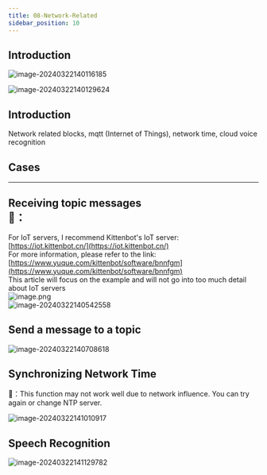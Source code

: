 ```yaml
---
title: 08-Network-Related
sidebar_position: 10
---
```



## Introduction

![image-20240322140116185](https://learn.kittenbot.cn/2024md_pic/image-20240322140116185.png)<br />



![image-20240322140129624](https://learn.kittenbot.cn/2024md_pic/image-20240322140129624.png)







## Introduction
Network related blocks, mqtt (Internet of Things), network time, cloud voice recognition





## Cases
---





## Receiving topic messages<br />📑：
For IoT servers, I recommend Kittenbot's IoT server: [https://iot.kittenbot.cn/](https://iot.kittenbot.cn/)<br />For more information, please refer to the link: [https://www.yuque.com/kittenbot/software/bnnfgm](https://www.yuque.com/kittenbot/software/bnnfgm)<br />This article will focus on the example and will not go into too much detail about IoT servers<br />![image.png](https://learn.kittenbot.cn/2024md_pic/1693192030243-7971de01-5d29-4796-88da-55604bb35dee.png)<br />![image-20240322140542558](https://learn.kittenbot.cn/2024md_pic/image-20240322140542558.png)





## Send a message to a topic
![image-20240322140708618](C:\Users\Administrator\AppData\Roaming\Typora\typora-user-images\image-20240322140708618.png)





## Synchronizing Network Time
📑：This function may not work well due to network influence. You can try again or change NTP server. <br />



![image-20240322141010917](https://learn.kittenbot.cn/2024md_pic/image-20240322141010917.png)

##   Speech Recognition
![image-20240322141129782](https://learn.kittenbot.cn/2024md_pic/image-20240322141129782.png)



